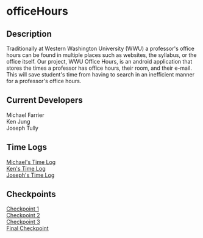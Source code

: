 # officeHours

## Description

Traditionally at Western Washington University (WWU) a professor's office hours can be found in multiple places such as websites, the syllabus, or the office itself.
Our project, WWU Office Hours, is an android application that stores the times a professor has office hours, their room, and their e-mail. This will save student's time from having to search
in an inefficient manner for a professor's office hours.

## Current Developers

Michael Farrier  
Ken Jung  
Joseph Tully  

## Time Logs

[Michael's Time Log](https://gitlab.cs.wwu.edu/farriem/officehours/wikis/Michael's-Time-Log)  
[Ken's Time Log](https://gitlab.cs.wwu.edu/farriem/officehours/wikis/Ken's-Time-Log)  
[Joseph's Time Log](https://gitlab.cs.wwu.edu/farriem/officehours/wikis/Joseph's-Time-log)  

## Checkpoints

[Checkpoint 1](https://gitlab.cs.wwu.edu/farriem/officehours/wikis/Checkpoint-1)  
[Checkpoint 2](https://gitlab.cs.wwu.edu/farriem/officehours/wikis/Checkpoint-2)  
[Checkpoint 3](https://gitlab.cs.wwu.edu/farriem/officehours/wikis/Checkpoint-3)  
[Final Checkpoint](https://gitlab.cs.wwu.edu/farriem/officehours/wikis/Final-Checkpoint)